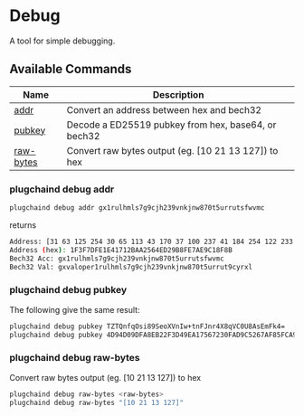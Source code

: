 # Debug

A tool for simple debugging.

## Available Commands

| Name                               | Description                                          |
| ---------------------------------- | ---------------------------------------------------- |
| [addr](#plugchaind-debug-addr)           | Convert an address between hex and bech32            |
| [pubkey](#plugchaind-debug-pubkey)       | Decode a ED25519 pubkey from hex, base64, or bech32  |
| [raw-bytes](#plugchaind-debug-raw-bytes) | Convert raw bytes output (eg. [10 21 13 127]) to hex |

### plugchaind debug addr

```bash
plugchaind debug addr gx1rulhmls7g9cjh239vnkjnw870t5urrutsfwvmc
```

returns

```bash
Address: [31 63 125 254 30 65 113 43 170 37 100 237 41 184 254 122 233 193 143 139]
Address (hex): 1F3F7DFE1E41712BAA2564ED29B8FE7AE9C18F8B
Bech32 Acc: gx1rulhmls7g9cjh239vnkjnw870t5urrutsfwvmc
Bech32 Val: gxvaloper1rulhmls7g9cjh239vnkjnw870t5urrut9cyrxl
```

### plugchaind debug pubkey

The following give the same result:

```bash
plugchaind debug pubkey TZTQnfqOsi89SeoXVnIw+tnFJnr4X8qVC0U8AsEmFk4=
plugchaind debug pubkey 4D94D09DFA8EB22F3D49EA17567230FAD9C5267AF85FCA950B453C02C126164E
  ```

### plugchaind debug raw-bytes

Convert raw bytes output (eg. [10 21 13 127]) to hex

```bash
plugchaind debug raw-bytes <raw-bytes>
plugchaind debug raw-bytes "[10 21 13 127]"
```

